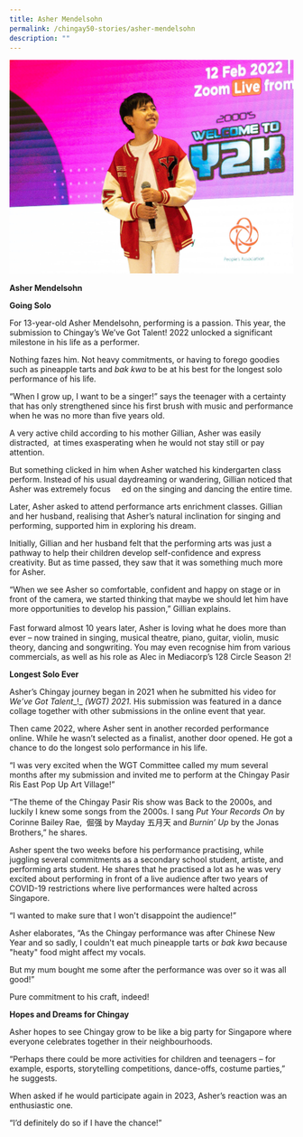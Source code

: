 ```yaml
---
title: Asher Mendelsohn
permalink: /chingay50-stories/asher-mendelsohn
description: ""
---
```


![Asher Mendelsohn](/images/Chingay50%20Stories/OurChingay50Stories%20-%20Asher%20Mendelsohn.jpeg)

**Asher Mendelsohn**

**Going Solo**

For 13-year-old Asher Mendelsohn, performing is a passion. This year, the submission to Chingay’s We’ve Got Talent! 2022 unlocked a significant milestone in his life as a performer.

Nothing fazes him. Not heavy commitments, or having to forego goodies such as pineapple tarts and _bak kwa_ to be at his best for the longest solo performance of his life.

“When I grow up, I want to be a singer!” says the teenager with a certainty that has only strengthened since his first brush with music and performance when he was no more than five years old.

A very active child according to his mother Gillian, Asher was easily distracted,  at times exasperating when he would not stay still or pay attention.  
  
But something clicked in him when Asher watched his kindergarten class perform. Instead of his usual daydreaming or wandering, Gillian noticed that Asher was extremely focus     ed on the singing and dancing the entire time.  
  
Later, Asher asked to attend performance arts enrichment classes. Gillian and her husband, realising that Asher’s natural inclination for singing and performing, supported him in exploring his dream.  
  

Initially, Gillian and her husband felt that the performing arts was just a pathway to help their children develop self-confidence and express creativity. But as time passed, they saw that it was something much more for Asher.  
  
“When we see Asher so comfortable, confident and happy on stage or in front of the camera, we started thinking that maybe we should let him have more opportunities to develop his passion,” Gillian explains.  
   
Fast forward almost 10 years later, Asher is loving what he does more than ever – now trained in singing, musical theatre, piano, guitar, violin, music theory, dancing and songwriting. You may even recognise him from various commercials, as well as his role as Alec in Mediacorp’s 128 Circle Season 2!  

**Longest Solo Ever** 

Asher’s Chingay journey began in 2021 when he submitted his video for _We’ve Got Talent__!_ _(WGT) 2021._ His submission was featured in a dance collage together with other submissions in the online event that year.  
  
Then came 2022, where Asher sent in another recorded performance online. While he wasn’t selected as a finalist, another door opened. He got a chance to do the longest solo performance in his life.

“I was very excited when the WGT Committee called my mum several months after my submission and invited me to perform at the Chingay Pasir Ris East Pop Up Art Village!”  
  
“The theme of the Chingay Pasir Ris show was Back to the 2000s, and luckily I knew some songs from the 2000s. I sang _Put Your Records On_ by Corinne Bailey Rae,  倔强 by Mayday 五月天 and _Burnin’ Up_ by the Jonas Brothers,” he shares.

Asher spent the two weeks before his performance practising, while juggling several commitments as a secondary school student, artiste, and performing arts student. He shares that he practised a lot as he was very excited about performing in front of a live audience after two years of COVID-19 restrictions where live performances were halted across Singapore.  
  
“I wanted to make sure that I won't disappoint the audience!”

Asher elaborates, “As the Chingay performance was after Chinese New Year and so sadly, I couldn't eat much pineapple tarts or _bak kwa_ because "heaty" food might affect my vocals.  
  

But my mum bought me some after the performance was over so it was all good!”  
  
Pure commitment to his craft, indeed!

**Hopes and Dreams for Chingay**  
  
Asher hopes to see Chingay grow to be like a big party for Singapore where everyone celebrates together in their neighbourhoods.  
  
“Perhaps there could be more activities for children and teenagers – for example, esports, storytelling competitions, dance-offs, costume parties,” he suggests.  
  

When asked if he would participate again in 2023, Asher’s reaction was an enthusiastic one.  
  
“I’d definitely do so if I have the chance!”